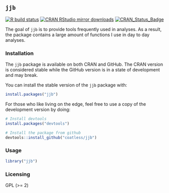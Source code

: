 ## `jjb`

<!-- badges: start -->
[![R build
status](https://github.com/coatless/jjb/workflows/R-CMD-check/badge.svg)](https://github.com/coatless/jjb/actions)
[![CRAN RStudio mirror downloads](http://cranlogs.r-pkg.org/badges/jjb)](http://www.r-pkg.org/pkg/jjb)
[![CRAN\_Status\_Badge](http://www.r-pkg.org/badges/version/jjb)](http://cran.r-project.org/package=jjb)
<!-- badges: end -->

The goal of `jjb` is to provide tools frequently used in analyses. As a 
result, the package contains a large amount of functions I use in day to day
analyses.

### Installation

The `jjb` package is available on both CRAN and GitHub. The CRAN version is
considered stable while the GitHub version is in a state of development and 
may break. 

You can install the stable version of the `jjb` package with:

```r
install.packages("jjb")
```

For those who like living on the edge, feel free to use a copy of the 
development version by doing:

```r
# Install devtools
install.packages("devtools")

# Install the package from github
devtools::install_github("coatless/jjb")
```

### Usage

```r
library("jjb")
```

### Licensing

GPL (>= 2)